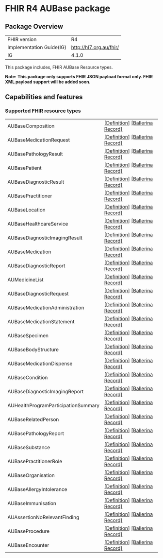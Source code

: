 # FHIR R4 AUBase package

## Package Overview

|                          |                          |
|--------------------------|--------------------------|
| FHIR version             | R4                       |
| Implementation Guide(IG) | http://hl7.org.au/fhir/  |
| IG                       | 4.1.0                    | 

This package includes, FHIR AUBase Resource types.

**Note:**
**This package only supports FHIR JSON payload format only. FHIR XML payload support will be added soon.**

## Capabilities and features

### Supported FHIR resource types

|                  |                                             |
|------------------|---------------------------------------------|
| AUBaseComposition | [[Definition]][s1] [[Ballerina Record]][m1] |
| AUBaseMedicationRequest | [[Definition]][s2] [[Ballerina Record]][m2] |
| AUBasePathologyResult | [[Definition]][s3] [[Ballerina Record]][m3] |
| AUBasePatient | [[Definition]][s4] [[Ballerina Record]][m4] |
| AUBaseDiagnosticResult | [[Definition]][s5] [[Ballerina Record]][m5] |
| AUBasePractitioner | [[Definition]][s6] [[Ballerina Record]][m6] |
| AUBaseLocation | [[Definition]][s7] [[Ballerina Record]][m7] |
| AUBaseHealthcareService | [[Definition]][s8] [[Ballerina Record]][m8] |
| AUBaseDiagnosticImagingResult | [[Definition]][s9] [[Ballerina Record]][m9] |
| AUBaseMedication | [[Definition]][s10] [[Ballerina Record]][m10] |
| AUBaseDiagnosticReport | [[Definition]][s11] [[Ballerina Record]][m11] |
| AUMedicineList | [[Definition]][s12] [[Ballerina Record]][m12] |
| AUBaseDiagnosticRequest | [[Definition]][s13] [[Ballerina Record]][m13] |
| AUBaseMedicationAdministration | [[Definition]][s14] [[Ballerina Record]][m14] |
| AUBaseMedicationStatement | [[Definition]][s15] [[Ballerina Record]][m15] |
| AUBaseSpecimen | [[Definition]][s16] [[Ballerina Record]][m16] |
| AUBaseBodyStructure | [[Definition]][s17] [[Ballerina Record]][m17] |
| AUBaseMedicationDispense | [[Definition]][s18] [[Ballerina Record]][m18] |
| AUBaseCondition | [[Definition]][s19] [[Ballerina Record]][m19] |
| AUBaseDiagnosticImagingReport | [[Definition]][s20] [[Ballerina Record]][m20] |
| AUHealthProgramParticipationSummary | [[Definition]][s21] [[Ballerina Record]][m21] |
| AUBaseRelatedPerson | [[Definition]][s22] [[Ballerina Record]][m22] |
| AUBasePathologyReport | [[Definition]][s23] [[Ballerina Record]][m23] |
| AUBaseSubstance | [[Definition]][s24] [[Ballerina Record]][m24] |
| AUBasePractitionerRole | [[Definition]][s25] [[Ballerina Record]][m25] |
| AUBaseOrganisation | [[Definition]][s26] [[Ballerina Record]][m26] |
| AUBaseAllergyIntolerance | [[Definition]][s27] [[Ballerina Record]][m27] |
| AUBaseImmunisation | [[Definition]][s28] [[Ballerina Record]][m28] |
| AUAssertionNoRelevantFinding | [[Definition]][s29] [[Ballerina Record]][m29] |
| AUBaseProcedure | [[Definition]][s30] [[Ballerina Record]][m30] |
| AUBaseEncounter | [[Definition]][s31] [[Ballerina Record]][m31] |

[m1]: https://lib.ballerina.io/ballerinax/health.fhir.r4.aubase410/1.0.0/#AUBaseComposition
[m2]: https://lib.ballerina.io/ballerinax/health.fhir.r4.aubase410/1.0.0/#AUBaseMedicationRequest
[m3]: https://lib.ballerina.io/ballerinax/health.fhir.r4.aubase410/1.0.0/#AUBasePathologyResult
[m4]: https://lib.ballerina.io/ballerinax/health.fhir.r4.aubase410/1.0.0/#AUBasePatient
[m5]: https://lib.ballerina.io/ballerinax/health.fhir.r4.aubase410/1.0.0/#AUBaseDiagnosticResult
[m6]: https://lib.ballerina.io/ballerinax/health.fhir.r4.aubase410/1.0.0/#AUBasePractitioner
[m7]: https://lib.ballerina.io/ballerinax/health.fhir.r4.aubase410/1.0.0/#AUBaseLocation
[m8]: https://lib.ballerina.io/ballerinax/health.fhir.r4.aubase410/1.0.0/#AUBaseHealthcareService
[m9]: https://lib.ballerina.io/ballerinax/health.fhir.r4.aubase410/1.0.0/#AUBaseDiagnosticImagingResult
[m10]: https://lib.ballerina.io/ballerinax/health.fhir.r4.aubase410/1.0.0/#AUBaseMedication
[m11]: https://lib.ballerina.io/ballerinax/health.fhir.r4.aubase410/1.0.0/#AUBaseDiagnosticReport
[m12]: https://lib.ballerina.io/ballerinax/health.fhir.r4.aubase410/1.0.0/#AUMedicineList
[m13]: https://lib.ballerina.io/ballerinax/health.fhir.r4.aubase410/1.0.0/#AUBaseDiagnosticRequest
[m14]: https://lib.ballerina.io/ballerinax/health.fhir.r4.aubase410/1.0.0/#AUBaseMedicationAdministration
[m15]: https://lib.ballerina.io/ballerinax/health.fhir.r4.aubase410/1.0.0/#AUBaseMedicationStatement
[m16]: https://lib.ballerina.io/ballerinax/health.fhir.r4.aubase410/1.0.0/#AUBaseSpecimen
[m17]: https://lib.ballerina.io/ballerinax/health.fhir.r4.aubase410/1.0.0/#AUBaseBodyStructure
[m18]: https://lib.ballerina.io/ballerinax/health.fhir.r4.aubase410/1.0.0/#AUBaseMedicationDispense
[m19]: https://lib.ballerina.io/ballerinax/health.fhir.r4.aubase410/1.0.0/#AUBaseCondition
[m20]: https://lib.ballerina.io/ballerinax/health.fhir.r4.aubase410/1.0.0/#AUBaseDiagnosticImagingReport
[m21]: https://lib.ballerina.io/ballerinax/health.fhir.r4.aubase410/1.0.0/#AUHealthProgramParticipationSummary
[m22]: https://lib.ballerina.io/ballerinax/health.fhir.r4.aubase410/1.0.0/#AUBaseRelatedPerson
[m23]: https://lib.ballerina.io/ballerinax/health.fhir.r4.aubase410/1.0.0/#AUBasePathologyReport
[m24]: https://lib.ballerina.io/ballerinax/health.fhir.r4.aubase410/1.0.0/#AUBaseSubstance
[m25]: https://lib.ballerina.io/ballerinax/health.fhir.r4.aubase410/1.0.0/#AUBasePractitionerRole
[m26]: https://lib.ballerina.io/ballerinax/health.fhir.r4.aubase410/1.0.0/#AUBaseOrganisation
[m27]: https://lib.ballerina.io/ballerinax/health.fhir.r4.aubase410/1.0.0/#AUBaseAllergyIntolerance
[m28]: https://lib.ballerina.io/ballerinax/health.fhir.r4.aubase410/1.0.0/#AUBaseImmunisation
[m29]: https://lib.ballerina.io/ballerinax/health.fhir.r4.aubase410/1.0.0/#AUAssertionNoRelevantFinding
[m30]: https://lib.ballerina.io/ballerinax/health.fhir.r4.aubase410/1.0.0/#AUBaseProcedure
[m31]: https://lib.ballerina.io/ballerinax/health.fhir.r4.aubase410/1.0.0/#AUBaseEncounter

[s1]: http://hl7.org.au/fhir/StructureDefinition/au-composition
[s2]: http://hl7.org.au/fhir/StructureDefinition/au-medicationrequest
[s3]: http://hl7.org.au/fhir/StructureDefinition/au-pathologyresult
[s4]: http://hl7.org.au/fhir/StructureDefinition/au-patient
[s5]: http://hl7.org.au/fhir/StructureDefinition/au-diagnosticresult
[s6]: http://hl7.org.au/fhir/StructureDefinition/au-practitioner
[s7]: http://hl7.org.au/fhir/StructureDefinition/au-location
[s8]: http://hl7.org.au/fhir/StructureDefinition/au-healthcareservice
[s9]: http://hl7.org.au/fhir/StructureDefinition/au-imagingresult
[s10]: http://hl7.org.au/fhir/StructureDefinition/au-medication
[s11]: http://hl7.org.au/fhir/StructureDefinition/au-diagnosticreport
[s12]: http://hl7.org.au/fhir/StructureDefinition/au-medlist
[s13]: http://hl7.org.au/fhir/StructureDefinition/au-diagnosticrequest
[s14]: http://hl7.org.au/fhir/StructureDefinition/au-medicationadministration
[s15]: http://hl7.org.au/fhir/StructureDefinition/au-medicationstatement
[s16]: http://hl7.org.au/fhir/StructureDefinition/au-specimen
[s17]: http://hl7.org.au/fhir/StructureDefinition/au-bodystructure
[s18]: http://hl7.org.au/fhir/StructureDefinition/au-medicationdispense
[s19]: http://hl7.org.au/fhir/StructureDefinition/au-condition
[s20]: http://hl7.org.au/fhir/StructureDefinition/au-imagingreport
[s21]: http://hl7.org.au/fhir/StructureDefinition/au-healthprogramparticipation
[s22]: http://hl7.org.au/fhir/StructureDefinition/au-relatedperson
[s23]: http://hl7.org.au/fhir/StructureDefinition/au-pathologyreport
[s24]: http://hl7.org.au/fhir/StructureDefinition/au-substance
[s25]: http://hl7.org.au/fhir/StructureDefinition/au-practitionerrole
[s26]: http://hl7.org.au/fhir/StructureDefinition/au-organization
[s27]: http://hl7.org.au/fhir/StructureDefinition/au-allergyintolerance
[s28]: http://hl7.org.au/fhir/StructureDefinition/au-immunization
[s29]: http://hl7.org.au/fhir/StructureDefinition/au-norelevantfinding
[s30]: http://hl7.org.au/fhir/StructureDefinition/au-procedure
[s31]: http://hl7.org.au/fhir/StructureDefinition/au-encounter
